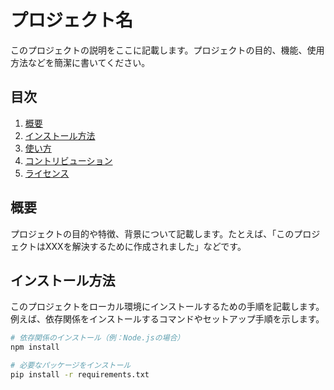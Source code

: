 # プロジェクト名

このプロジェクトの説明をここに記載します。プロジェクトの目的、機能、使用方法などを簡潔に書いてください。

## 目次

1. [概要](#概要)
2. [インストール方法](#インストール方法)
3. [使い方](#使い方)
4. [コントリビューション](#コントリビューション)
5. [ライセンス](#ライセンス)

## 概要

プロジェクトの目的や特徴、背景について記載します。たとえば、「このプロジェクトはXXXを解決するために作成されました」などです。

## インストール方法

このプロジェクトをローカル環境にインストールするための手順を記載します。例えば、依存関係をインストールするコマンドやセットアップ手順を示します。

```bash
# 依存関係のインストール（例：Node.jsの場合）
npm install

# 必要なパッケージをインストール
pip install -r requirements.txt
